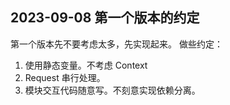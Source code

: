 ## 2023-09-08 第一个版本的约定
第一个版本先不要考虑太多，先实现起来。
做些约定：
1. 使用静态变量。不考虑 Context
2. Request 串行处理。
3. 模块交互代码随意写。不刻意实现依赖分离。
